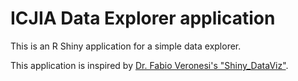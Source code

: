 # ICJIA Data Explorer application

This is an R Shiny application for a simple data explorer.

This application is inspired by [Dr. Fabio Veronesi's "Shiny_DataViz"](https://github.com/fveronesi/Shiny_DataViz).
